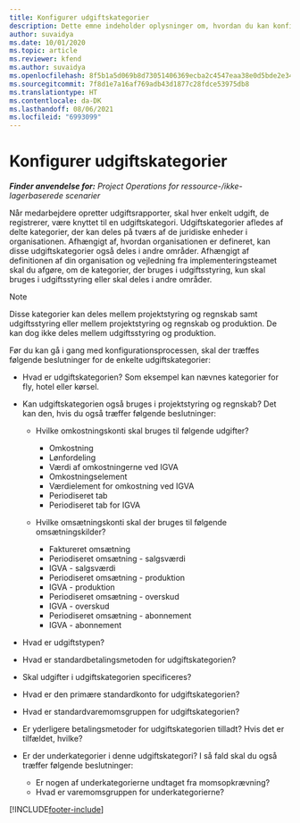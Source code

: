 ```yaml
---
title: Konfigurer udgiftskategorier
description: Dette emne indeholder oplysninger om, hvordan du kan konfigurere udgiftskategorier og delte kategorier for udgiftsrapporter.
author: suvaidya
ms.date: 10/01/2020
ms.topic: article
ms.reviewer: kfend
ms.author: suvaidya
ms.openlocfilehash: 8f5b1a5d069b8d73051406369ecba2c4547eaa38e0d5bde2e34f52c5b7b724bd
ms.sourcegitcommit: 7f8d1e7a16af769adb43d1877c28fdce53975db8
ms.translationtype: HT
ms.contentlocale: da-DK
ms.lasthandoff: 08/06/2021
ms.locfileid: "6993099"
---
```

# <a name="set-up-expense-categories"></a>Konfigurer udgiftskategorier

_**Finder anvendelse for:** Project Operations for ressource-/ikke-lagerbaserede scenarier_

Når medarbejdere opretter udgiftsrapporter, skal hver enkelt udgift, de registrerer, være knyttet til en udgiftskategori. Udgiftskategorier afledes af delte kategorier, der kan deles på tværs af de juridiske enheder i organisationen. Afhængigt af, hvordan organisationen er defineret, kan disse udgiftskategorier også deles i andre områder. Afhængigt af definitionen af din organisation og vejledning fra implementeringsteamet skal du afgøre, om de kategorier, der bruges i udgiftsstyring, kun skal bruges i udgiftsstyring eller skal deles i andre områder.

> [!NOTE]
> Disse kategorier kan deles mellem projektstyring og regnskab samt udgiftsstyring eller mellem projektstyring og regnskab og produktion. De kan dog ikke deles mellem udgiftsstyring og produktion.

Før du kan gå i gang med konfigurationsprocessen, skal der træffes følgende beslutninger for de enkelte udgiftskategorier:

- Hvad er udgiftskategorien? Som eksempel kan nævnes kategorier for fly, hotel eller kørsel.
- Kan udgiftskategorien også bruges i projektstyring og regnskab? Det kan den, hvis du også træffer følgende beslutninger:

    - Hvilke omkostningskonti skal bruges til følgende udgifter?

        - Omkostning
        - Lønfordeling
        - Værdi af omkostningerne ved IGVA
        - Omkostningselement
        - Værdielement for omkostning ved IGVA
        - Periodiseret tab
        - Periodiseret tab for IGVA

    - Hvilke omsætningskonti skal der bruges til følgende omsætningskilder?

        - Faktureret omsætning
        - Periodiseret omsætning - salgsværdi
        - IGVA - salgsværdi
        - Periodiseret omsætning - produktion
        - IGVA - produktion
        - Periodiseret omsætning - overskud
        - IGVA - overskud
        - Periodiseret omsætning - abonnement
        - IGVA - abonnement

- Hvad er udgiftstypen?
- Hvad er standardbetalingsmetoden for udgiftskategorien?
- Skal udgifter i udgiftskategorien specificeres?
- Hvad er den primære standardkonto for udgiftskategorien?
- Hvad er standardvaremomsgruppen for udgiftskategorien?
- Er yderligere betalingsmetoder for udgiftskategorien tilladt? Hvis det er tilfældet, hvilke?
- Er der underkategorier i denne udgiftskategori? I så fald skal du også træffer følgende beslutninger:

    - Er nogen af underkategorierne undtaget fra momsopkrævning?
    - Hvad er varemomsgruppen for underkategorierne?


[!INCLUDE[footer-include](../includes/footer-banner.md)]